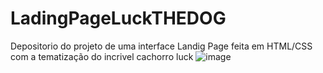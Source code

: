 # LadingPageLuckTHEDOG
Depositorio do projeto de uma interface Landig Page feita em HTML/CSS com a tematização do incrivel cachorro luck 
![image](https://github.com/MatheusMach/LadingPageLuckTHEDOG/assets/120617245/d445f015-a75c-4e21-8d66-fb2662573109)
